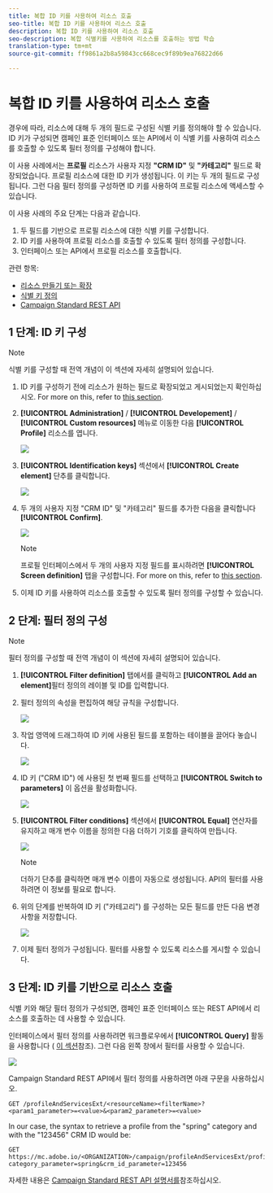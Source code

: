 ```yaml
---
title: 복합 ID 키를 사용하여 리소스 호출
seo-title: 복합 ID 키를 사용하여 리소스 호출
description: 복합 ID 키를 사용하여 리소스 호출
seo-description: 복합 식별키를 사용하여 리소스를 호출하는 방법 학습
translation-type: tm+mt
source-git-commit: ff9861a2b8a59843cc668cec9f89b9ea76822d66

---
```



# 복합 ID 키를 사용하여 리소스 호출

경우에 따라, 리소스에 대해 두 개의 필드로 구성된 식별 키를 정의해야 할 수 있습니다. ID 키가 구성되면 캠페인 표준 인터페이스 또는 API에서 이 식별 키를 사용하여 리소스를 호출할 수 있도록 필터 정의를 구성해야 합니다.

이 사용 사례에서는 **프로필** 리소스가 사용자 지정 **"CRM ID"** 및 **"카테고리"** 필드로 확장되었습니다. 프로필 리소스에 대한 ID 키가 생성됩니다. 이 키는 두 개의 필드로 구성됩니다. 그런 다음 필터 정의를 구성하면 ID 키를 사용하여 프로필 리소스에 액세스할 수 있습니다.

이 사용 사례의 주요 단계는 다음과 같습니다.

1. 두 필드를 기반으로 프로필 리소스에 대한 식별 키를 구성합니다.
1. ID 키를 사용하여 프로필 리소스를 호출할 수 있도록 필터 정의를 구성합니다.
1. 인터페이스 또는 API에서 프로필 리소스를 호출합니다.

관련 항목:

* [리소스 만들기 또는 확장](../../developing/using/creating-or-extending-the-resource.md)
* [식별 키 정의](../../developing/using/configuring-the-resource-s-data-structure.md#defining-identification-keys)
* [Campaign Standard REST API](https://docs.campaign.adobe.com/doc/standard/en/api/ACS_API.html)

## 1 단계: ID 키 구성

>[!NOTE]
> 식별 키를 구성할 때 전역 개념이 이 섹션에 자세히 [](../../developing/using/configuring-the-resource-s-data-structure.md#defining-identification-keys)설명되어 있습니다.

1. ID 키를 구성하기 전에 리소스가 원하는 필드로 확장되었고 게시되었는지 확인하십시오. For more on this, refer to [this section](../../developing/using/creating-or-extending-the-resource.md).

1. **[!UICONTROL Administration]** / **[!UICONTROL Developement]** / **[!UICONTROL Custom resources]** 메뉴로 이동한 다음 **[!UICONTROL Profile]** 리소스를 엽니다.

   ![](assets/uc_idkey1.png)

1. **[!UICONTROL Identification keys]** 섹션에서 **[!UICONTROL Create element]** 단추를 클릭합니다.

   ![](assets/uc_idkey2.png)

1. 두 개의 사용자 지정 "CRM ID" 및 "카테고리" 필드를 추가한 다음을 클릭합니다 **[!UICONTROL Confirm]**.

   ![](assets/uc_idkey3.png)

   >[!NOTE]
   > 프로필 인터페이스에서 두 개의 사용자 지정 필드를 표시하려면 **[!UICONTROL Screen definition]** 탭을 구성합니다. For more on this, refer to [this section](../../developing/using/configuring-the-screen-definition.md).

1. 이제 ID 키를 사용하여 리소스를 호출할 수 있도록 필터 정의를 구성할 수 있습니다.

## 2 단계: 필터 정의 구성

>[!NOTE]
> 필터 정의를 구성할 때 전역 개념이 이 섹션에 자세히 [](../../developing/using/configuring-filter-definition.md)설명되어 있습니다.

1. **[!UICONTROL Filter definition]** 탭에서를 클릭하고 **[!UICONTROL Add an element]**&#x200B;필터 정의의 레이블 및 ID를 입력합니다.

1. 필터 정의의 속성을 편집하여 해당 규칙을 구성합니다.

   ![](assets/uc_idkey4.png)

1. 작업 영역에 드래그하여 ID 키에 사용된 필드를 포함하는 테이블을 끌어다 놓습니다.

   ![](assets/uc_idkey5.png)

1. ID 키 ("CRM ID") 에 사용된 첫 번째 필드를 선택하고 **[!UICONTROL Switch to parameters]** 이 옵션을 활성화합니다.

   ![](assets/uc_idkey6.png)

1. **[!UICONTROL Filter conditions]** 섹션에서 **[!UICONTROL Equal]** 연산자를 유지하고 매개 변수 이름을 정의한 다음 더하기 기호를 클릭하여 만듭니다.

   ![](assets/uc_idkey7.png)

   >[!NOTE]
   > 더하기 단추를 클릭하면 매개 변수 이름이 자동으로 생성됩니다. API의 필터를 사용하려면 이 정보를 필요로 합니다.

1. 위의 단계를 반복하여 ID 키 ("카테고리") 를 구성하는 모든 필드를 만든 다음 변경 사항을 저장합니다.

   ![](assets/uc_idkey8.png)

1. 이제 필터 정의가 구성됩니다. 필터를 사용할 수 있도록 리소스를 게시할 수 있습니다.

## 3 단계: ID 키를 기반으로 리소스 호출

식별 키와 해당 필터 정의가 구성되면, 캠페인 표준 인터페이스 또는 REST API에서 리소스를 호출하는 데 사용할 수 있습니다.

인터페이스에서 필터 정의를 사용하려면 워크플로우에서 **[!UICONTROL Query]** 활동을 사용합니다 ( [이 섹션](../../automating/using/query.md)참조). 그런 다음 왼쪽 창에서 필터를 사용할 수 있습니다.

![](assets/uc_idkey9.png)

Campaign Standard REST API에서 필터 정의를 사용하려면 아래 구문을 사용하십시오.

```
GET /profileAndServicesExt/<resourceName><filterName>?<param1_parameter>=<value>&<param2_parameter>=<value>
```

In our case, the syntax to retrieve a profile from the "spring" category and with the "123456" CRM ID would be:

```
GET https://mc.adobe.io/<ORGANIZATION>/campaign/profileAndServicesExt/profile/identification_key?category_parameter=spring&crm_id_parameter=123456
```

자세한 내용은 [Campaign Standard REST API 설명서를](https://docs.campaign.adobe.com/doc/standard/en/api/ACS_API.html#filtering)참조하십시오.